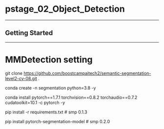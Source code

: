 # pstage_02_Object_Detection
---
## Getting Started
---
# MMDetection setting

git clone https://github.com/boostcampaitech2/semantic-segmentation-level2-cv-08.git .

conda create -n segmentation python=3.8 -y

conda install pytorch==1.7.1 torchvision==0.8.2 torchaudio==0.7.2 cudatoolkit=10.1 -c pytorch -y

pip install -r requirements.txt # smp 0.1.3

pip install pytorch-segmentation-model # smp 0.2.0